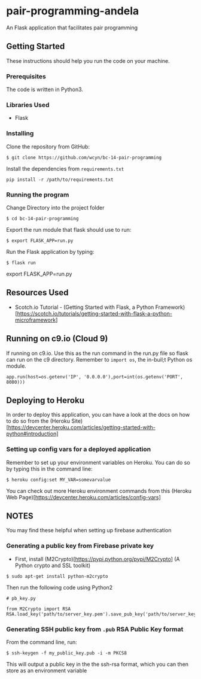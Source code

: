 # pair-programming-andela
An Flask application that facilitates pair programming

## Getting Started
These instructions should help you run the code on your machine.

### Prerequisites
The code is written in Python3.

### Libraries Used
- Flask


### Installing

Clone the repository from GitHub:
```
$ git clone https://github.com/wcyn/bc-14-pair-programming
```

Install the dependencies from `requirements.txt`
```
pip install -r /path/to/requirements.txt
```

### Running the program
Change Directory into the project folder
```
$ cd bc-14-pair-programming
```

Export the run module that flask should use to run:
```
$ export FLASK_APP=run.py
```

Run the Flask application by typing:
```
$ flask run
```


export FLASK_APP=run.py

## Resources Used
- Scotch.io Tutorial - (Getting Started with Flask, a Python Framework)[https://scotch.io/tutorials/getting-started-with-flask-a-python-microframework]


## Running on c9.io (Cloud 9)
If running on c9.io.  Use this as the run command in the run.py file so flask can run
on the c9 directory.
Remember to `import os`, the in-buil;t Python os module.
```
app.run(host=os.getenv('IP', '0.0.0.0'),port=int(os.getenv('PORT', 8080)))
```

## Deploying to Heroku

In order to deploy this application, you can have a look at the docs on how to
do so from the (Heroku Site)[https://devcenter.heroku.com/articles/getting-started-with-python#introduction]

### Setting up config vars for a deployed application
Remember to set up your environment variables on Heroku.
You can do so by typing this in the command line:

```
$ heroku config:set MY_VAR=somevarvalue
```

You can check out more Heroku environment commands from this
(Heroku Web Page)[https://devcenter.heroku.com/articles/config-vars]

## NOTES
You may find these helpful when setting up firebase authentication

### Generating a public key from Firebase private key
- First, install (M2Crypto)[https://pypi.python.org/pypi/M2Crypto] (A Python crypto and SSL toolkit)
```
$ sudo apt-get install python-m2crypto
```

Then run the following code using Python2

```
# pb_key.py

from M2Crypto import RSA
RSA.load_key('path/to/server_key.pem').save_pub_key('path/to/server_key.pub')
```

### Generating SSH public key from `.pub` RSA Public Key format
From the command line, run:

```
$ ssh-keygen -f my_public_key.pub -i -m PKCS8
```
This will output a public key in the the ssh-rsa format, which you can then
store as an environment variable